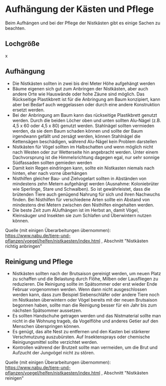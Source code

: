 # Aufhängung der Kästen und Pflege

Beim Aufhängen und bei der Pflege der Nistkästen gibt es einige Sachen zu beachten.

## Lochgröße

x

## Aufhängung

- Die Nistkästen sollten in zwei bis drei Meter Höhe aufgehängt werden
- Bäume eigenen sich gut zum Anbringen der Nistkästen, aber auch andere Orte wie Hauswände oder hohe Zäune sind möglich. Das Rückseitige Plastikbrett ist für die Anbringung am Baum konzipiert, kann aber bei Bedarf auch weggelassen oder durch eine andere Konstruktion ersetzt werden.
- Bei der Anbringung am Baum kann das rückseitige Plastikbrett genutzt werden. Durch die beiden Löcher oben und unten sollten Alu-Nägel (z.B. 4,5 x 60 oder 4,5 x 80) genutzt werden. Stahlnägel sollten vermieden werden, da sie dem Baum schaden können und sollte der Baum irgendwann gefällt und zersägt werden, können Stahlnägel die Kettensägen beschädigen, während Alu-Nägel kein Problem darstellen
- Nistkästen für Vögel sollten im Halbschatten und wenn möglich nicht nach Westen oder zur Wetterseite hin angebracht werden. Unter einem Dachvorsprung ist die Himmelsrichtung dagegen egal, nur sehr sonnige Südfassaden sollten gemieden werden
- Damit kein Regen eindringen kann, sollte ein Nistkasten niemals nach hinten, eher nach vorne überhängen
- Nisthilfen gleicher Bau- und Zielvogelart sollten in Abständen von mindestens zehn Metern aufgehängt werden (Ausnahme: Koloniebrüter wie Sperlinge, Stare und Schwalben). So ist gewährleistet, dass die brütenden Tiere auch genügend Nahrung für sich und ihren Nachwuchs finden. Bei Nisthilfen für verschiedene Arten sollte ein Abstand von mindestens drei Metern zwischen den Nisthilfen eingehalten werden.
- Die beste Zeit zum AUufhängen ist im Herbst an, damit Vögel, Kleinsäuger und Insekten sie zum Schlafen und Überwintern nutzen können.

Quelle (mit einigen Überarbeitungen übernommen): https://www.nabu.de/tiere-und-pflanzen/voegel/helfen/nistkaesten/index.html , Abschnitt "Nistkästen richtig anbringen" 

## Reinigung und Pflege

- Nistkästen sollten nach der Brutsaison gereinigt werden, um neuen Platz zu schaffen und die Belastung durch Flöhe, Milben oder Lausfliegen zu reduzieren. Die Reinigung sollte im Spätsommer oder erst wieder Ende Februar vorgenommen werden. Wenn dann nicht ausgeschlossen werden kann, dass zum Beispiel Siebenschläfer oder andere Tiere noch im Nistkasten überwintern oder Vögel bereits mit der neuen Brutsaison begonnen haben, sollte man die Reinigung besser für ein Jahr bis zum nächsten Spätsommer aussetzen.
- Es sollten Handschuhe getragen werden und das Nistmaterial sollte man nicht in die Wohnung trageb, da Vogelflöhe und anderes Getier auf den Menschen überspringen können.
- Es genügt, das alte Nest zu entfernen und den Kasten bei stärkerer Verschmutzung auszubürsten. Auf Insektensprays oder chemische Reinigungsmittel sollte verzichtet werden.
- Kontrollen während der Brutzeit sollte man vermeiden, um die Brut und Aufzucht der Jungvögel nicht zu stören.

Quelle (mit einigen Überarbeitungen übernommen): https://www.nabu.de/tiere-und-pflanzen/voegel/helfen/nistkaesten/index.html , Abschnitt "Nistkästen reinigen" 

